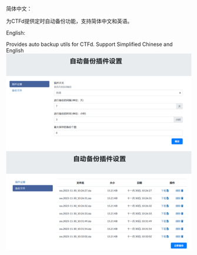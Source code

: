 简体中文：

为CTFd提供定时自动备份功能，支持简体中文和英语。

English:

Provides auto backup utils for CTFd. Support Simplified Chinese and English
![](docs/3.png)
![](docs/2.png)
